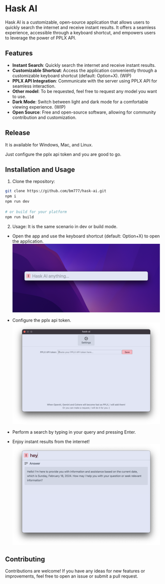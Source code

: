 # Hask AI

Hask AI is a customizable, open-source application that allows users to quickly search the internet and receive instant results. It offers a seamless experience, accessible through a keyboard shortcut, and empowers users to leverage the power of PPLX API.

<!-- -![Hask AI](assets/record.mov) -->

## Features

- **Instant Search**: Quickly search the internet and receive instant results.
- **Customizable Shortcut**: Access the application conveniently through a customizable keyboard shortcut (default: Option+X). (WIP)
- **PPLX API Integration**: Communicate with the server using PPLX API for seamless interaction.
- **Other model**: To be requested, feel free to request any model you want to use.
- **Dark Mode**: Switch between light and dark mode for a comfortable viewing experience. (WIP)
- **Open Source**: Free and open-source software, allowing for community contribution and customization.

## Release
It is available for Windows, Mac, and Linux.

Just configure the pplx api token and you are good to go.


## Installation and Usage
1. Clone the repository:

```bash
git clone https://github.com/bm777/hask-ai.git
npm i
npm run dev

# or build for your platform
npm run build
```
2. Usage: 
It is the same scenario in dev or build mode.
- Open the app and use the keyboard shortcut (default: Option+X) to open the application.
![Hask AI](assets/empty.png)

- Configure the pplx api token.
![Hask AI](assets/token.png)

- Perform a search by typing in your query and pressing Enter.
- Enjoy instant results from the internet!
![Hask AI](assets/hey.png)

## Contributing
Contributions are welcome! If you have any ideas for new features or improvements, feel free to open an issue or submit a pull request.